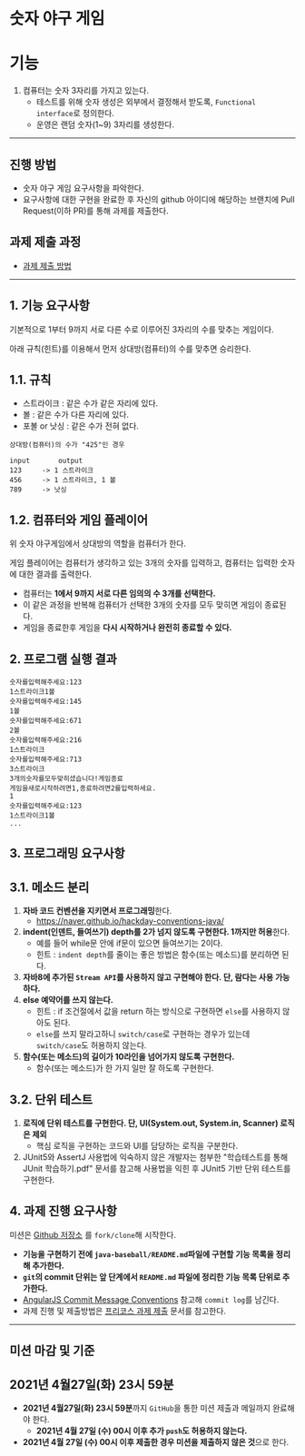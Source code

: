 # 숫자 야구 게임

# 기능

1. 컴퓨터는 숫자 3자리를 가지고 있는다.
   - 테스트를 위해 숫자 생성은 외부에서 결정해서 받도록, `Functional interface`로 정의한다.
   - 운영은 랜덤 숫자(1~9) 3자리를 생성한다.

---

## 진행 방법

- 숫자 야구 게임 요구사항을 파악한다.
- 요구사항에 대한 구현을 완료한 후 자신의 github 아이디에 해당하는 브랜치에 Pull Request(이하 PR)를 통해 과제를 제출한다.

## 과제 제출 과정

- [과제 제출 방법](https://github.com/next-step/nextstep-docs/tree/master/precourse)

---

## 1. 기능 요구사항

기본적으로 1부터 9까지 서로 다른 수로 이루어진 3자리의 수를 맞추는 게임이다.

아래 규칙(힌트)를 이용해서 먼저 상대방(컴퓨터)의 수를 맞추면 승리한다.

## 1.1. 규칙

- 스트라이크 : 같은 수가 같은 자리에 있다.
- 볼 : 같은 수가 다른 자리에 있다.
- 포볼 or 낫싱 : 같은 수가 전혀 없다.

```text
상대방(컴퓨터)의 수가 "425"인 경우

input       output
123     -> 1 스트라이크
456     -> 1 스트라이크, 1 볼
789     -> 낫싱
```

## 1.2. 컴퓨터와 게임 플레이어

위 숫자 야구게임에서 상대방의 역할을 컴퓨터가 한다.

게임 플레이어는 컴퓨터가 생각하고 있는 3개의 숫자를 입력하고, 컴퓨터는 입력한 숫자에 대한 결과를 출력한다.

- 컴퓨터는 **1에서 9까지 서로 다른 임의의 수 3개를 선택한다.**
- 이 같은 과정을 반복해 컴퓨터가 선택한 3개의 숫자를 모두 맞히면 게임이 종료된다.
- 게임을 종료한후 게임을 **다시 시작하거나 완전히 종료할 수 있다.**

## 2. 프로그램 실행 결과

```text
숫자를입력해주세요:123
1스트라이크1볼
숫자를입력해주세요:145
1볼
숫자를입력해주세요:671
2볼
숫자를입력해주세요:216
1스트라이크
숫자를입력해주세요:713
3스트라이크
3개의숫자를모두맞히셨습니다!게임종료
게임을새로시작하려면1,종료하려면2를입력하세요.
1
숫자를입력해주세요:123
1스트라이크1볼
...
```

## 3. 프로그래밍 요구사항
## 3.1. 메소드 분리

1. **자바 코드 컨벤션을 지키면서 프로그래밍**한다.
    - https://naver.github.io/hackday-conventions-java/
2. **indent(인덴트, 들여쓰기) depth를 2가 넘지 않도록 구현한다. 1까지만 허용**한다.
    - 예를 들어 while문 안에 if문이 있으면 들여쓰기는 2이다.
    - 힌트 : `indent depth`를 줄이는 좋은 방법은 함수(또는 메소드)를 분리하면 된다.
3. **자바8에 추가된 `Stream API`를 사용하지 않고 구현해야 한다. 단, 람다는 사용 가능하다.**
4. **else 예약어를 쓰지 않는다.**
    - 힌트 : if 조건절에서 값을 return 하는 방식으로 구현하면 `else`를 사용하지 않아도 된다.
    - `else`를 쓰지 말라고하니 `switch/case`로 구현하는 경우가 있는데 `switch/case`도 허용하지 않는다.
5. **함수(또는 메소드)의 길이가 10라인을 넘어가지 않도록 구현한다.**
    - 함수(또는 메소드)가 한 가지 일만 잘 하도록 구현한다.

## 3.2. 단위 테스트

1. **로직에 단위 테스트를 구현한다. 단, UI(System.out, System.in, Scanner) 로직은 제외**
    - 핵심 로직을 구현하는 코드와 UI를 담당하는 로직을 구분한다.
2. JUnit5와 AssertJ 사용법에 익숙하지 않은 개발자는 첨부한 "학습테스트를 통해 JUnit 학습하기.pdf" 문서를 참고해 사용법을 익힌 후 JUnit5 기반 단위 테스트를 구현한다.

## 4. 과제 진행 요구사항

미션은 [Github 저장소](https://github.com/next-step/java-baseball-precourse) 를 `fork/clone`해 시작한다.

- **기능을 구현하기 전에 `java-baseball/README.md`파일에 구현할 기능 목록을 정리해 추가한다.**
- **`git`의 commit 단위는 앞 단계에서 `README.md` 파일에 정리한 기능 목록 단위로 추가한다.**
- [AngularJS Commit Message Conventions](https://gist.github.com/stephenparish/9941e89d80e2bc58a153) 참고해 `commit log`를 남긴다.
- 과제 진행 및 제출방법은 [프리코스 과제 제출](https://github.com/next-step/nextstep-docs/tree/master/precourse) 문서를 참고한다.

---

## 미션 마감 및 기준
## 2021년 4월27일(화) 23시 59분
- **2021년 4월27일(화) 23시 59분**까지 `GitHub`을 통한 미션 제출과 메일까지 완료해야 한다.
    - **2021년 4월 27일 (수) 00시 이후 추가 `push`도 허용하지 않는다.**
- **2021년 4월 27일 (수) 00시 이후 제출한 경우 미션을 제출하지 않은 것**으로 한다.

